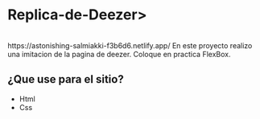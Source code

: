 # <h1>Replica-de-Deezer></h1>
<br>
https://astonishing-salmiakki-f3b6d6.netlify.app/
En este proyecto realizo una imitacion de la pagina de deezer. 
Coloque en  practica FlexBox.



<h2>¿Que use para el sitio?</h2>
<ul>
  <li>Html</li>
  <li>Css</li>
</ul>


